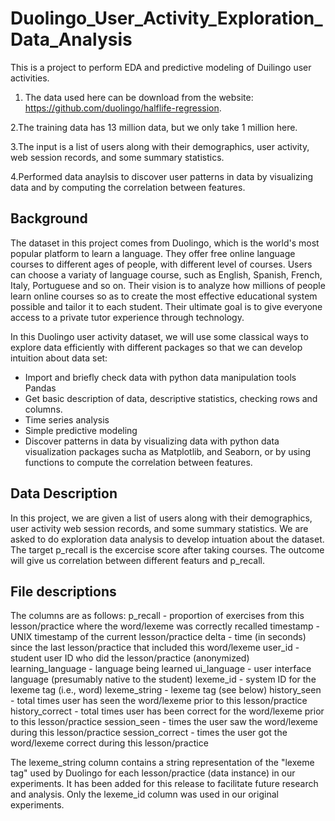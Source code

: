 # Duolingo_User_Activity_Exploration_Data_Analysis

This is a project to perform EDA and predictive modeling of Duilingo user activities.

1. The data used here can be download from the website: https://github.com/duolingo/halflife-regression. 

2.The training data has 13 million data, but we only take 1 million here.

3.The input is a list of users along with their demographics, user activity, web session records, and some summary statistics.

4.Performed data anaylsis to discover user patterns in data by visualizing data and by computing the correlation between features.

## Background
The dataset in this project comes from Duolingo, which is the world's most popular platform to learn a language. They offer free online language courses to different ages of people, with different level of courses. Users can choose a variaty of language course, such as English, Spanish, French, Italy, Portuguese and so on. Their vision is to analyze how millions of people learn online courses so as to create the most effective educational system possible and tailor it to each student. Their ultimate goal is to give everyone access to a private tutor experience through technology.

In this Duolingo user activity dataset, we will use some classical ways to explore data efficiently with different packages so that we can develop intuition about data set:
* Import and briefly check data with python data manipulation tools Pandas
* Get basic description of data, descriptive statistics, checking rows and columns.
* Time series analysis
* Simple predictive modeling
* Discover patterns in data by visualizing data with python data visualization packages sucha as Matplotlib, and Seaborn, or by using functions to compute the correlation between features.

## Data Description
In this project, we are given a list of users along with their demographics, user activity web session records, and some summary statistics. We are asked to do exploration data analysis to develop intuation about the dataset. The target p_recall is the excercise score after taking courses. The outcome will give us correlation between different featurs and p_recall.

## File descriptions
The columns are as follows:
p_recall - proportion of exercises from this lesson/practice where the word/lexeme was correctly recalled
timestamp - UNIX timestamp of the current lesson/practice
delta - time (in seconds) since the last lesson/practice that included this word/lexeme
user_id - student user ID who did the lesson/practice (anonymized)
learning_language - language being learned
ui_language - user interface language (presumably native to the student)
lexeme_id - system ID for the lexeme tag (i.e., word)
lexeme_string - lexeme tag (see below)
history_seen - total times user has seen the word/lexeme prior to this lesson/practice
history_correct - total times user has been correct for the word/lexeme prior to this lesson/practice
session_seen - times the user saw the word/lexeme during this lesson/practice
session_correct - times the user got the word/lexeme correct during this lesson/practice

The lexeme_string column contains a string representation of the "lexeme tag" used by Duolingo for each lesson/practice (data instance) in our experiments. It has been added for this release to facilitate future research and analysis. Only the lexeme_id column was used in our original experiments. 
